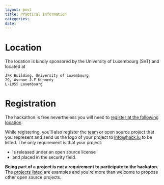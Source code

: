 ```yaml
---
layout: post
title: Practical Information
categories:
date:
---
```


# Location

The location is kindly sponsored by the University of Luxembourg (SnT) and located at

~~~~
JFK Building, University of Luxembourg
29, Avenue J.F Kennedy
L-1855 Luxembourg
~~~~

# Registration

The hackathon is free nevertheless you will need to [register at the following location](https://www.eventbrite.com/e/open-source-security-software-hackathon-tickets-31317418241).

While registering, you'll also register the [team](/team) or open source project that you represent and send us the logo of your project to [info@hack.lu](mailto:info@hack.lu) to be listed. The only requirement is that your project:

 - is released under an open source license
 - and placed in the security field.

**Being part of a project is not a requirement to participate to the hackaton.** The [projects listed](/team) are examples and you're more than welcome to propose other open source projects.


